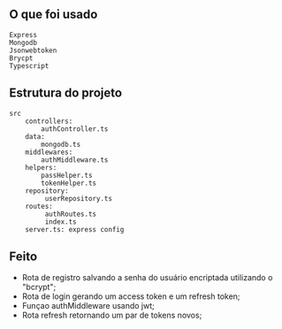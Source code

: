 ## O que foi usado

	Express
	Mongodb
	Jsonwebtoken
	Brycpt
	Typescript

## Estrutura do projeto

	src
		controllers:
			authController.ts
		data:
			mongodb.ts
		middlewares: 
			authMiddleware.ts
		helpers: 
			passHelper.ts
			tokenHelper.ts
		repository: 
			 userRepository.ts
		routes: 
			 authRoutes.ts
			 index.ts
		server.ts: express config

## Feito

- Rota de registro salvando a senha do usuário encriptada utilizando o "bcrypt";
- Rota de login gerando um access token e um refresh token;
- Funçao authMiddleware usando jwt; 
- Rota refresh retornando um par de tokens novos;